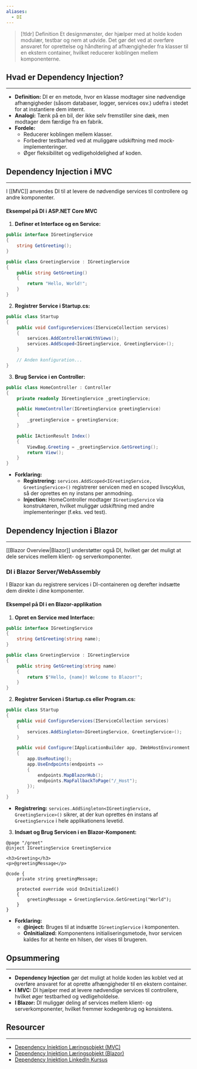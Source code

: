 ```yaml
---
aliases:
  - DI
---
```


> [!tldr] Definition
Et designmønster, der hjælper med at holde koden modulær, testbar og nem at udvide. Det gør det ved at overføre ansvaret for oprettelse og håndtering af afhængigheder fra klasser til en ekstern container, hvilket reducerer koblingen mellem komponenterne.


## Hvad er Dependency Injection?
---
- **Definition:** DI er en metode, hvor en klasse modtager sine nødvendige afhængigheder (såsom databaser, logger, services osv.) udefra i stedet for at instantiere dem internt.
- **Analogi:** Tænk på en bil, der ikke selv fremstiller sine dæk, men modtager dem færdige fra en fabrik.
- **Fordele:**
  - Reducerer koblingen mellem klasser.
  - Forbedrer testbarhed ved at muliggøre udskiftning med mock-implementeringer.
  - Øger fleksibilitet og vedligeholdelighed af koden.


## Dependency Injection i MVC
---

I [[MVC]] anvendes DI til at levere de nødvendige services til controllere og andre komponenter.

#### Eksempel på DI i ASP.NET Core MVC

1. **Definer et Interface og en Service:**
```csharp
public interface IGreetingService
{
	string GetGreeting();
}

public class GreetingService : IGreetingService
{
	public string GetGreeting()
	{
		return "Hello, World!";
	}
}
```

2. **Registrer Service i Startup.cs:**
```csharp
public class Startup
{
	public void ConfigureServices(IServiceCollection services)
	{
		services.AddControllersWithViews();
		services.AddScoped<IGreetingService, GreetingService>();
	}

	// Anden konfiguration...
}
```

3. **Brug Service i en Controller:**
```csharp
public class HomeController : Controller
{
	private readonly IGreetingService _greetingService;

	public HomeController(IGreetingService greetingService)
	{
		_greetingService = greetingService;
	}

	public IActionResult Index()
	{
		ViewBag.Greeting = _greetingService.GetGreeting();
		return View();
	}
}
```
- **Forklaring:**
  - **Registrering:** `services.AddScoped<IGreetingService, GreetingService>()` registrerer servicen med en scoped livscyklus, så der oprettes en ny instans per anmodning.
  - **Injection:** HomeController modtager `IGreetingService` via konstruktøren, hvilket muliggør udskiftning med andre implementeringer (f.eks. ved test).

## Dependency Injection i Blazor
---
[[Blazor Overview|Blazor]] understøtter også DI, hvilket gør det muligt at dele services mellem klient- og serverkomponenter.

### DI i Blazor Server/WebAssembly

I Blazor kan du registrere services i DI-containeren og derefter indsætte dem direkte i dine komponenter.

#### Eksempel på DI i en Blazor-applikation

1. **Opret en Service med Interface:**
```csharp
public interface IGreetingService
{
	string GetGreeting(string name);
}

public class GreetingService : IGreetingService
{
	public string GetGreeting(string name)
	{
		return $"Hello, {name}! Welcome to Blazor!";
	}
}
```

2. **Registrer Servicen i Startup.cs eller Program.cs:**
```csharp
public class Startup
{
	public void ConfigureServices(IServiceCollection services)
	{
		services.AddSingleton<IGreetingService, GreetingService>();
	}

	public void Configure(IApplicationBuilder app, IWebHostEnvironment env)
	{
		app.UseRouting();
		app.UseEndpoints(endpoints =>
		{
			endpoints.MapBlazorHub();
			endpoints.MapFallbackToPage("/_Host");
		});
	}
}
```
- **Registrering:** `services.AddSingleton<IGreetingService, GreetingService>()` sikrer, at der kun oprettes én instans af `GreetingService` i hele applikationens levetid.

3. **Indsæt og Brug Servicen i en Blazor-Komponent:**
```razor
@page "/greet"
@inject IGreetingService GreetingService

<h3>Greeting</h3>
<p>@greetingMessage</p>

@code {
	private string greetingMessage;

	protected override void OnInitialized()
	{
		greetingMessage = GreetingService.GetGreeting("World");
	}
}
```
- **Forklaring:**
  - **@inject:** Bruges til at indsætte `IGreetingService` i komponenten.
  - **OnInitialized:** Komponentens initialiseringsmetode, hvor servicen kaldes for at hente en hilsen, der vises til brugeren.

## Opsummering
---
- **Dependency Injection** gør det muligt at holde koden løs koblet ved at overføre ansvaret for at oprette afhængigheder til en ekstern container.
- **I MVC:** DI hjælper med at levere nødvendige services til controllere, hvilket øger testbarhed og vedligeholdelse.
- **I Blazor:** DI muliggør deling af services mellem klient- og serverkomponenter, hvilket fremmer kodegenbrug og konsistens.

## Resourcer
---
- [Dependency Injektion Læringsobjekt (MVC)](https://scorm.itslearning.com/data/3289/C20150/ims_import_43/scormcontent/index.html#/lessons/08SZ6y2wtJzg6oNAUyevtSZGxDS4ORkq)
- [Dependency Injektion Læringsobjekt (Blazor)](https://scorm.itslearning.com/data/3289/C20150/ims_import_43/scormcontent/index.html#/lessons/yGlvEqvIFILy47jfHVEMbhUgYC-b0L8z)
- [Dependency Injektion LinkedIn Kursus](https://www.linkedin.com/learning/asp-dot-net-core-in-dot-net-6-dependency-injection/dependency-injection-overview?resume=false&u=57075649)

